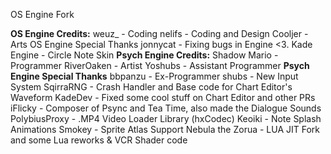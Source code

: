 OS Engine Fork

**OS Engine Credits:**
weuz_ - Coding
nelifs - Coding and Design
Cooljer - Arts
OS Engine Special Thanks
jonnycat - Fixing bugs in Engine <3.
Kade Engine - Circle Note Skin
**Psych Engine Credits:**
Shadow Mario - Programmer
RiverOaken - Artist
Yoshubs - Assistant Programmer
**Psych Engine Special Thanks**
bbpanzu - Ex-Programmer
shubs - New Input System
SqirraRNG - Crash Handler and Base code for Chart Editor's Waveform
KadeDev - Fixed some cool stuff on Chart Editor and other PRs
iFlicky - Composer of Psync and Tea Time, also made the Dialogue Sounds
PolybiusProxy - .MP4 Video Loader Library (hxCodec)
Keoiki - Note Splash Animations
Smokey - Sprite Atlas Support
Nebula the Zorua - LUA JIT Fork and some Lua reworks & VCR Shader code
